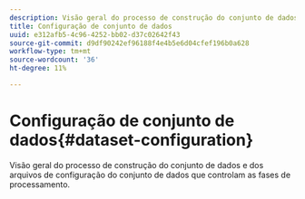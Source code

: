```yaml
---
description: Visão geral do processo de construção do conjunto de dados e dos arquivos de configuração do conjunto de dados que controlam as fases de processamento.
title: Configuração de conjunto de dados
uuid: e312afb5-4c96-4252-bb02-d37c02642f43
source-git-commit: d9df90242ef96188f4e4b5e6d04cfef196b0a628
workflow-type: tm+mt
source-wordcount: '36'
ht-degree: 11%

---
```



# Configuração de conjunto de dados{#dataset-configuration}

Visão geral do processo de construção do conjunto de dados e dos arquivos de configuração do conjunto de dados que controlam as fases de processamento.

